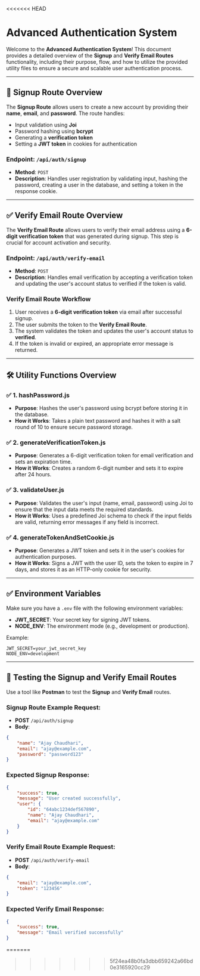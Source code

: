 <<<<<<< HEAD
# Advanced Authentication System 

Welcome to the **Advanced Authentication System**! This document provides a detailed overview of the **Signup** and **Verify Email Routes** functionality, including their purpose, flow, and how to utilize the provided utility files to ensure a secure and scalable user authentication process.

---

## 🚀 **Signup Route Overview**

The **Signup Route** allows users to create a new account by providing their **name**, **email**, and **password**. The route handles:
- Input validation using **Joi**
- Password hashing using **bcrypt**
- Generating a **verification token**
- Setting a **JWT token** in cookies for authentication

### **Endpoint**: `/api/auth/signup`
- **Method**: `POST`
- **Description**: Handles user registration by validating input, hashing the password, creating a user in the database, and setting a token in the response cookie.

---

## ✅ **Verify Email Route Overview**

The **Verify Email Route** allows users to verify their email address using a **6-digit verification token** that was generated during signup. This step is crucial for account activation and security.

### **Endpoint**: `/api/auth/verify-email`
- **Method**: `POST`
- **Description**: Handles email verification by accepting a verification token and updating the user's account status to verified if the token is valid.

### **Verify Email Route Workflow**
1. User receives a **6-digit verification token** via email after successful signup.
2. The user submits the token to the **Verify Email Route**.
3. The system validates the token and updates the user's account status to **verified**.
4. If the token is invalid or expired, an appropriate error message is returned.

---

## 🛠️ **Utility Functions Overview**

### ✅ **1. hashPassword.js**
- **Purpose**: Hashes the user's password using bcrypt before storing it in the database.
- **How it Works**: Takes a plain text password and hashes it with a salt round of 10 to ensure secure password storage.

### ✅ **2. generateVerificationToken.js**
- **Purpose**: Generates a 6-digit verification token for email verification and sets an expiration time.
- **How it Works**: Creates a random 6-digit number and sets it to expire after 24 hours.

### ✅ **3. validateUser.js**
- **Purpose**: Validates the user's input (name, email, password) using Joi to ensure that the input data meets the required standards.
- **How it Works**: Uses a predefined Joi schema to check if the input fields are valid, returning error messages if any field is incorrect.

### ✅ **4. generateTokenAndSetCookie.js**
- **Purpose**: Generates a JWT token and sets it in the user's cookies for authentication purposes.
- **How it Works**: Signs a JWT with the user ID, sets the token to expire in 7 days, and stores it as an HTTP-only cookie for security.

---

## ✅ **Environment Variables**
Make sure you have a `.env` file with the following environment variables:

- **JWT_SECRET**: Your secret key for signing JWT tokens.
- **NODE_ENV**: The environment mode (e.g., development or production).

Example:
```
JWT_SECRET=your_jwt_secret_key
NODE_ENV=development
```

---

## 🧪 **Testing the Signup and Verify Email Routes**

Use a tool like **Postman** to test the **Signup** and **Verify Email** routes.

### **Signup Route Example Request:**
- **POST** `/api/auth/signup`
- **Body**:
```json
{
    "name": "Ajay Chaudhari",
    "email": "ajay@example.com",
    "password": "password123"
}
```

### **Expected Signup Response:**
```json
{
    "success": true,
    "message": "User created successfully",
    "user": {
        "id": "64abc1234def567890",
        "name": "Ajay Chaudhari",
        "email": "ajay@example.com"
    }
}
```

### **Verify Email Route Example Request:**
- **POST** `/api/auth/verify-email`
- **Body**:
```json
{
    "email": "ajay@example.com",
    "token": "123456"
}
```

### **Expected Verify Email Response:**
```json
{
    "success": true,
    "message": "Email verified successfully"
}
```
=======

>>>>>>> 5f24ea48b0fa3dbb659242a66bd0e3165920cc29

